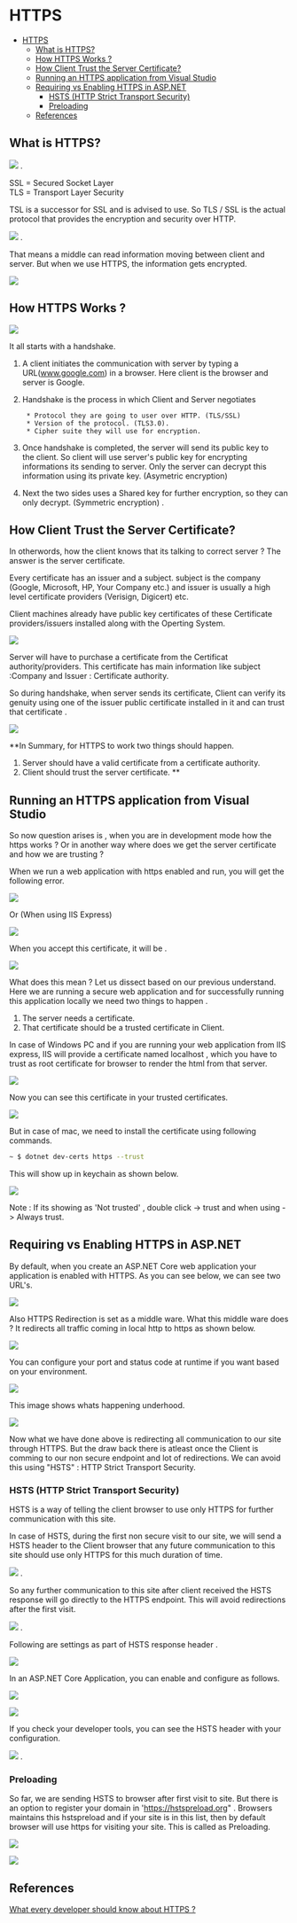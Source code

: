 
# HTTPS  

<!-- TOC -->

- [HTTPS](#https)
    - [What is HTTPS?](#what-is-https)
    - [How HTTPS Works ?](#how-https-works-)
    - [How Client Trust the Server Certificate?](#how-client-trust-the-server-certificate)
    - [Running an HTTPS application from Visual Studio](#running-an-https-application-from-visual-studio)
    - [Requiring vs Enabling HTTPS in ASP.NET](#requiring-vs-enabling-https-in-aspnet)
        - [HSTS (HTTP Strict Transport Security)](#hsts-http-strict-transport-security)
        - [Preloading](#preloading)
    - [References](#references)

<!-- /TOC -->


## What is HTTPS? 

![](img/2020-04-16-20-39-26.png) .  

SSL = Secured Socket Layer   
TLS = Transport Layer Security  

TSL is a successor for SSL and is advised to use. So TLS / SSL is the actual protocol that provides the encryption and security over HTTP.  

![](img/2020-04-16-21-31-52.png) . 

That means a middle can read information moving between client and server.  But when we use HTTPS, the information gets encrypted. 

![](img/2020-04-16-21-32-57.png)  

## How HTTPS Works ?  

![](img/2020-04-16-21-52-55.png)

It all starts with a handshake.  

1. A client initiates the communication with server by typing a URL(www.google.com) in a browser. Here client is the browser and server is Google. 

2. Handshake is the process in which Client and Server negotiates  

        * Protocol they are going to user over HTTP. (TLS/SSL)  
        * Version of the protocol. (TLS3.0).  
        * Cipher suite they will use for encryption.  
3.  Once handshake is completed, the server will send its public key to  
    the client. So client will use server's public key for encrypting 
    informations its sending to server. Only the server can decrypt this information using its private key. (Asymetric encryption) 

4. Next the two sides uses a Shared key for further encryption, so they can 
   only decrypt. (Symmetric encryption) . 


## How Client Trust the Server Certificate?  

In otherwords, how the client knows that its talking to correct server ? The answer is the server certificate.  

Every certificate has an issuer and a subject. subject is the company (Google, Microsoft, HP, Your Company etc.) and issuer is usually a high level certificate providers (Verisign, Digicert) etc.   

Client machines already have public key certificates of these  Certificate providers/issuers installed along with the Operting System.     

![](img/2020-04-16-22-39-29.png)

Server will have to purchase a certificate from the Certificat authority/providers. This certificate 
has main information like subject :Company and Issuer : Certificate authority. 

So during handshake, when server sends its certificate, Client can verify its genuity using one of the issuer public certificate installed in it and can trust that certificate .  

![](img/2020-04-16-22-09-42.png)

**In Summary, for HTTPS to work two things should happen.  
 1. Server should have a valid certificate from a certificate authority.
 2. Client should trust the server certificate. ** 

## Running an HTTPS application from Visual Studio  
So now question arises is , when you are in development mode how the https works ? Or in another way where does we get the server certificate and how we are trusting ?  

When we run a web application with https enabled and run, you will get the following error.  

![](img/2020-04-16-22-33-09.png)

Or  (When using IIS Express)

![](img/2020-04-16-22-42-07.png)  

When you accept this certificate, it will be .  

![](img/2020-04-16-22-44-04.png)

What does this mean ?  Let us dissect based on our previous understand. Here we are running a 
secure web application and for successfully running this application locally we need two things to happen .  

1. The server needs a certificate. 
2. That certificate should be a trusted certificate in Client.  

In case of Windows PC and if you are running your web application from IIS express, IIS will provide 
a certificate named localhost , which you have to trust as root certificate for browser to render 
the html from that server.  

![](img/2020-04-16-22-47-16.png)

Now you can see this certificate in your trusted certificates.  

![](img/2020-04-16-22-49-20.png)  

But in case of mac, we need to install the certificate using following commands.  

```bash  
~ $ dotnet dev-certs https --trust 
```

This will show up in keychain as shown below.  

![](img/2020-04-16-23-41-52.png) 

Note : If its showing as 'Not trusted' , double click -> trust and when using -> Always trust.  

## Requiring vs Enabling HTTPS in ASP.NET  

By default, when you create an ASP.NET Core web application your application is enabled with HTTPS. As you can see below, we can see two URL's.  

![](img/2020-04-17-11-17-10.png)

Also HTTPS Redirection is set as a middle ware. What this middle ware does ? It redirects all traffic 
coming in local http to https as shown below. 

![](img/2020-04-17-10-08-10.png)

You can configure your port and status code at runtime if you want based on your environment.  

![](img/2020-04-17-10-09-37.png)

This image shows whats happening underhood.  

![](img/2020-04-17-10-05-46.png)  

Now what we have done above is redirecting all communication to our site through HTTPS.  But the draw back there is atleast once the Client is comming to our non secure endpoint and lot of redirections. We can avoid this using "HSTS" : HTTP Strict Transport Security.  

### HSTS (HTTP Strict Transport Security) 
HSTS is a way of telling the client browser to use only HTTPS for further communication with this site. 

In case of HSTS, during the first non secure visit to our site, we will send a HSTS header to the
Client browser that any future communication to this site should use only HTTPS for this much duration
of time.  

![](img/2020-04-17-11-10-55.png) . 

So any further communication to this site after client received the HSTS response will go directly 
to the HTTPS endpoint.  This will avoid redirections after the first visit.  

![](img/2020-04-17-11-12-57.png) . 

Following are settings as part of HSTS response header . 

![](img/2020-04-17-11-14-38.png)     

In an ASP.NET Core Application, you can enable and configure as follows.  

![](img/2020-04-17-11-22-13.png) 

![](img/2020-04-17-11-23-32.png)

If you check your developer tools, you can see the HSTS header with your configuration. 

![](img/2020-04-17-11-21-08.png) . 

### Preloading  

So far, we are sending HSTS to browser after first visit to site. But there is an option to register
your domain in 'https://hstspreload.org" .  Browsers maintains this hstspreload and if your site is
in this list, then by default browser will use https for visiting your site. This is called as Preloading.   

![](img/2020-04-17-11-29-16.png)  

![](img/2020-04-17-11-30-37.png)  

## References  

[What every developer should know about HTTPS ?](https://app.pluralsight.com/library/courses/https-every-developer-must-know/table-of-contents)